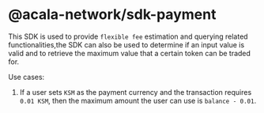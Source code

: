 # @acala-network/sdk-payment

This SDK is used to provide `flexible fee` estimation and querying related functionalities,the SDK can also be used to determine if an input value is valid and to retrieve the maximum value that a certain token can be traded for.

Use cases:
1. If a user sets `KSM` as the payment currency and the transaction requires `0.01 KSM`, then the maximum amount the user can use is `balance - 0.01`.
